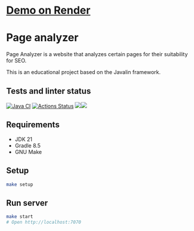 # [Demo on Render](https://java-project-72-86t3.onrender.com)

# Page analyzer

Page Analyzer is a website that analyzes certain pages for their suitability for SEO.

This is an educational project based on the Javalin framework.

## Tests and linter status

[![Java CI](https://github.com/LotBag/java-project-72/actions/workflows/MyTest.yml/badge.svg)](https://github.com/LotBag/java-project-72/actions/workflows/MyTest.yml)
[![Actions Status](https://github.com/LotBag/java-project-72/actions/workflows/hexlet-check.yml/badge.svg)](https://github.com/LotBag/java-project-72/actions)
<a href="https://codeclimate.com/github/LotBag/java-project-72/maintainability"><img src="https://api.codeclimate.com/v1/badges/ca8410609ca3b9a042e0/maintainability" /></a><a href="https://codeclimate.com/github/LotBag/java-project-72/test_coverage"><img src="https://api.codeclimate.com/v1/badges/ca8410609ca3b9a042e0/test_coverage" /></a>

## Requirements

* JDK 21
* Gradle 8.5
* GNU Make

## Setup

```bash
make setup
```

## Run server

```bash
make start
# Open http://localhost:7070
```